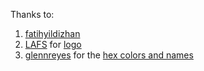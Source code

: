 Thanks to:

1. [fatihyildizhan](https://stackoverflow.com/questions/1560081/how-can-i-create-a-uicolor-from-a-hex-string)
2. [LAFS](https://thenounproject.com/LAFS/) for [logo](https://thenounproject.com/search/?q=color&i=643057)
3. [glennreyes](https://github.com/glennreyes) for the [hex colors and names](https://github.com/glennreyes/name-this-color/blob/master/lib/ntc.js)
